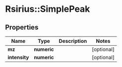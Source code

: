 # Rsirius::SimplePeak


## Properties
Name | Type | Description | Notes
------------ | ------------- | ------------- | -------------
**mz** | **numeric** |  | [optional] 
**intensity** | **numeric** |  | [optional] 


